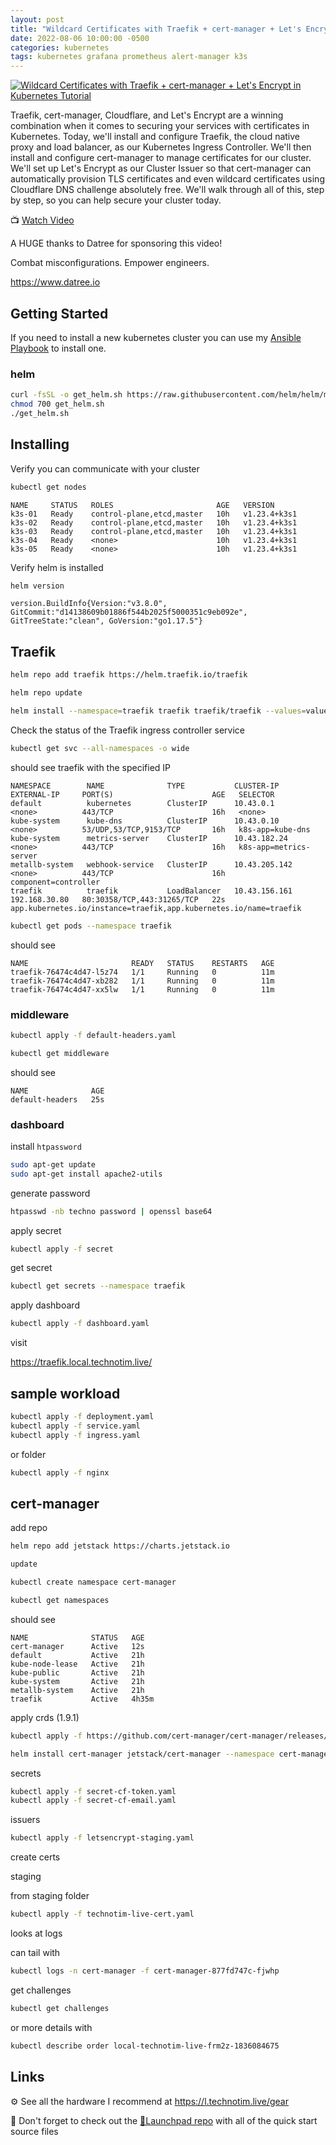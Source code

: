 ```yaml
---
layout: post
title: "Wildcard Certificates with Traefik + cert-manager + Let's Encrypt in Kubernetes Tutorial"
date: 2022-08-06 10:00:00 -0500
categories: kubernetes
tags: kubernetes grafana prometheus alert-manager k3s
---
```


[![Wildcard Certificates with Traefik + cert-manager + Let's Encrypt in Kubernetes Tutorial](https://img.youtube.com/vi/G4CmbYL9UPg/0.jpg)](https://www.youtube.com/watch?v=G4CmbYL9UPg "Wildcard Certificates with Traefik + cert-manager + Let's Encrypt in Kubernetes Tutorial")

Traefik, cert-manager, Cloudflare, and Let's Encrypt are a winning combination when it comes to securing your services with certificates in Kubernetes.  Today, we'll install and configure Traefik, the cloud native proxy and load balancer, as our Kubernetes Ingress Controller.  We'll then install and configure cert-manager  to manage certificates for our cluster.  We'll set up Let's Encrypt as our Cluster Issuer so that cert-manager can automatically provision TLS certificates and even wildcard certificates using Cloudflare DNS challenge absolutely free.  We'll walk through all of this, step by step, so you can help secure your cluster today.

📺 [Watch Video](https://www.youtube.com/watch?v=G4CmbYL9UPg)

A HUGE thanks to Datree for sponsoring this video!

Combat misconfigurations. Empower engineers.

<https://www.datree.io>

## Getting Started

If you need to install a new kubernetes cluster you can use my [Ansible Playbook](https://docs.technotim.live/posts/k3s-etcd-ansible/) to install one.

### helm

```bash
curl -fsSL -o get_helm.sh https://raw.githubusercontent.com/helm/helm/main/scripts/get-helm-3
chmod 700 get_helm.sh
./get_helm.sh
```

## Installing

Verify you can communicate with your cluster

```bash
kubectl get nodes
```

```console
NAME     STATUS   ROLES                       AGE   VERSION
k3s-01   Ready    control-plane,etcd,master   10h   v1.23.4+k3s1
k3s-02   Ready    control-plane,etcd,master   10h   v1.23.4+k3s1
k3s-03   Ready    control-plane,etcd,master   10h   v1.23.4+k3s1
k3s-04   Ready    <none>                      10h   v1.23.4+k3s1
k3s-05   Ready    <none>                      10h   v1.23.4+k3s1
```

Verify helm is installed

```bash
helm version
```

```console
version.BuildInfo{Version:"v3.8.0", GitCommit:"d14138609b01886f544b2025f5000351c9eb092e", GitTreeState:"clean", GoVersion:"go1.17.5"}
```

## Traefik

```bash
helm repo add traefik https://helm.traefik.io/traefik
```

```bash
helm repo update
```

```bash
helm install --namespace=traefik traefik traefik/traefik --values=values.yaml
```

Check the status of the Traefik ingress controller service

```bash
kubectl get svc --all-namespaces -o wide
```

should see traefik with the specified IP

```console
NAMESPACE        NAME              TYPE           CLUSTER-IP      EXTERNAL-IP     PORT(S)                      AGE   SELECTOR
default          kubernetes        ClusterIP      10.43.0.1       <none>          443/TCP                      16h   <none>
kube-system      kube-dns          ClusterIP      10.43.0.10      <none>          53/UDP,53/TCP,9153/TCP       16h   k8s-app=kube-dns
kube-system      metrics-server    ClusterIP      10.43.182.24    <none>          443/TCP                      16h   k8s-app=metrics-server
metallb-system   webhook-service   ClusterIP      10.43.205.142   <none>          443/TCP                      16h   component=controller
traefik          traefik           LoadBalancer   10.43.156.161   192.168.30.80   80:30358/TCP,443:31265/TCP   22s   app.kubernetes.io/instance=traefik,app.kubernetes.io/name=traefik
```

```bash
kubectl get pods --namespace traefik
```

should see

```console
NAME                       READY   STATUS    RESTARTS   AGE
traefik-76474c4d47-l5z74   1/1     Running   0          11m
traefik-76474c4d47-xb282   1/1     Running   0          11m
traefik-76474c4d47-xx5lw   1/1     Running   0          11m
```

### middleware

```bash
kubectl apply -f default-headers.yaml
```

```bash
kubectl get middleware
```

should see

```console
NAME              AGE
default-headers   25s
```

### dashboard

install `htpassword`

```bash
sudo apt-get update
sudo apt-get install apache2-utils
```

generate password

```bash
htpasswd -nb techno password | openssl base64
```

apply secret

```bash
kubectl apply -f secret
```

get secret

```bash
kubectl get secrets --namespace traefik
```

apply dashboard

```bash
kubectl apply -f dashboard.yaml
```

visit

<https://traefik.local.technotim.live/>


## sample workload

```bash
kubectl apply -f deployment.yaml
kubectl apply -f service.yaml
kubectl apply -f ingress.yaml
```

or folder

```bash
kubectl apply -f nginx
```

## cert-manager

add repo

```bash
helm repo add jetstack https://charts.jetstack.io
```

```bash
update
```

```bash
kubectl create namespace cert-manager
```

```bash
kubectl get namespaces
```

should see

```console
NAME              STATUS   AGE
cert-manager      Active   12s
default           Active   21h
kube-node-lease   Active   21h
kube-public       Active   21h
kube-system       Active   21h
metallb-system    Active   21h
traefik           Active   4h35m
```

apply crds (1.9.1)

```bash
kubectl apply -f https://github.com/cert-manager/cert-manager/releases/download/v1.9.1/cert-manager.crds.yaml
```

```bash
helm install cert-manager jetstack/cert-manager --namespace cert-manager --values=values.yaml --version v1.9.1
```

secrets

```bash
kubectl apply -f secret-cf-token.yaml
kubectl apply -f secret-cf-email.yaml
```

issuers


```bash
kubectl apply -f letsencrypt-staging.yaml
```

create certs

staging

from staging folder

```bash
kubectl apply -f technotim-live-cert.yaml
```

looks at logs

can tail with

```bash
kubectl logs -n cert-manager -f cert-manager-877fd747c-fjwhp
```

get challenges

```bash
kubectl get challenges
```

or more details with

```bash
kubectl describe order local-technotim-live-frm2z-1836084675
```


## Links

⚙️ See all the hardware I recommend at <https://l.technotim.live/gear>

🚀 Don't forget to check out the [🚀Launchpad repo](https://l.technotim.live/quick-start) with all of the quick start source files
